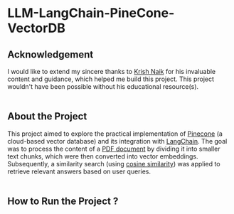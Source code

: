 # LLM-LangChain-PineCone-VectorDB

Acknowledgement
---
I would like to extend my sincere thanks to [Krish Naik](https://github.com/krishnaik06) for his invaluable content and guidance, which helped me build this project. This project wouldn't have been possible without his educational resource(s).
<br>
<br>

About the Project
---
This project aimed to explore the practical implementation of [Pinecone](https://www.pinecone.io/) (a cloud-based vector database) and its integration with [LangChain](https://python.langchain.com/docs/introduction/). The goal was to process the content of a [PDF document](chrome-extension://efaidnbmnnnibpcajpcglclefindmkaj/https://www.indiabudget.gov.in/doc/budget_speech.pdf) by dividing it into smaller text chunks, which were then converted into vector embeddings. Subsequently, a similarity search (using [cosine similarity](https://www.linkedin.com/pulse/cosine-similarity-large-language-models-llms-ganesh-jagadeesan-zbijc/)) was applied to retrieve relevant answers based on user queries.
<br>
<br>

How to Run the Project ?
---

